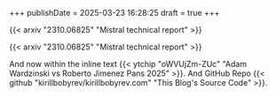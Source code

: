 +++
publishDate = 2025-03-23 16:28:25
draft = true
+++

{{< arxiv "2310.06825" "Mistral technical report" >}}

{{< arxiv "2310.06825" "Mistral technical report" >}}

And now within the inline text {{< ytchip "oWVUjZm-ZUc" "Adam Wardzinski vs Roberto Jimenez Pans 2025" >}}.
And GitHub Repo {{< github "kirillbobyrev/kirillbobyrev.com" "This Blog's Source Code" >}}.
